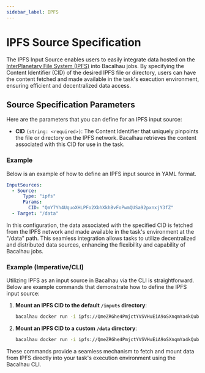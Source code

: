 ```yaml
---
sidebar_label: IPFS
---
```


# IPFS Source Specification

The IPFS Input Source enables users to easily integrate data hosted on the [InterPlanetary File System (IPFS)](https://ipfs.tech) into Bacalhau jobs. By specifying the Content Identifier (CID) of the desired IPFS file or directory, users can have the content fetched and made available in the task's execution environment, ensuring efficient and decentralized data access.

## Source Specification Parameters

Here are the parameters that you can define for an IPFS input source:

- **CID** `(string: <required>)`: The Content Identifier that uniquely pinpoints the file or directory on the IPFS network. Bacalhau retrieves the content associated with this CID for use in the task.

### Example

Below is an example of how to define an IPFS input source in YAML format.

```yaml
InputSources:
  - Source:
      Type: "ipfs"
      Params:
        CID: "QmY7Yh4UquoXHLPFo2XbhXkhBvFoPwmQUSa92pxnxjY3fZ"
  - Target: "/data"
```

In this configuration, the data associated with the specified CID is fetched from the IPFS network and made available in the task's environment at the "/data" path. This seamless integration allows tasks to utilize decentralized and distributed data sources, enhancing the flexibility and capability of Bacalhau jobs.

### Example (Imperative/CLI)

Utilizing IPFS as an input source in Bacalhau via the CLI is straightforward. Below are example commands that demonstrate how to define the IPFS input source:

1. **Mount an IPFS CID to the default `/inputs` directory**:
   ```bash
   bacalhau docker run -i ipfs://QmeZRGhe4PmjctYVSVHuEiA9oSXnqmYa4kQubSHgWbjv72 ubuntu ...
   ```

2. **Mount an IPFS CID to a custom `/data` directory**:
   ```bash
   bacalhau docker run -i ipfs://QmeZRGhe4PmjctYVSVHuEiA9oSXnqmYa4kQubSHgWbjv72:/data ubuntu ...
   ```

These commands provide a seamless mechanism to fetch and mount data from IPFS directly into your task's execution environment using the Bacalhau CLI.